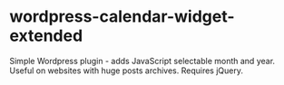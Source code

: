 # wordpress-calendar-widget-extended
Simple Wordpress plugin - adds JavaScript selectable month and year. Useful on websites with huge posts archives. Requires jQuery.

